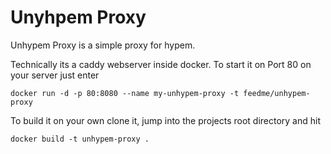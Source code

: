 # Unyhpem Proxy

Unhypem Proxy is a simple proxy for hypem.

Technically its a caddy webserver inside docker. 
To start it on Port 80 on your server just enter
```
docker run -d -p 80:8080 --name my-unhypem-proxy -t feedme/unhypem-proxy
```

To build it on your own clone it, jump into the projects root directory and hit
```
docker build -t unhypem-proxy .
```
